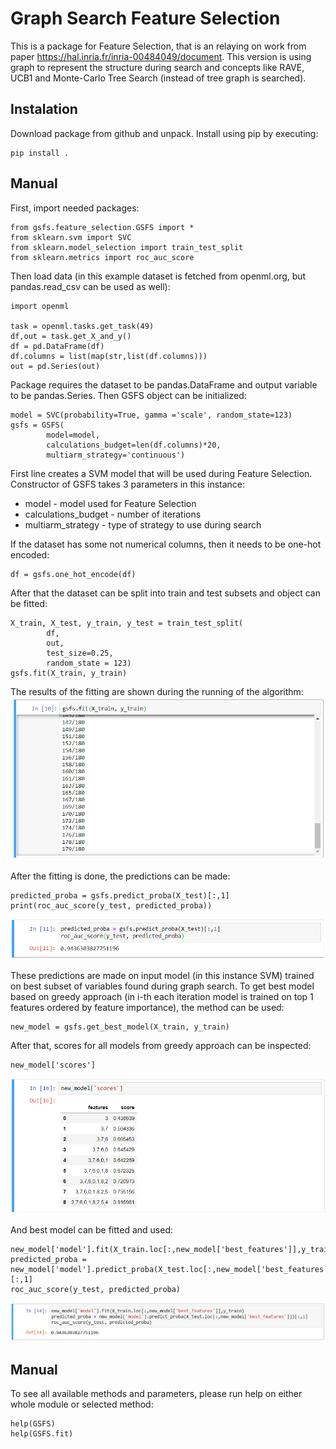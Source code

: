 # Graph Search Feature Selection
This is a package for Feature Selection, that is an relaying on work from paper https://hal.inria.fr/inria-00484049/document. 
This version is using graph to represent the structure during search and concepts like RAVE, UCB1 and Monte-Carlo Tree Search
(instead of tree graph is searched).

## Instalation
Download package from github and unpack.
Install using pip by executing:

```
pip install .
```

## Manual

First, import needed packages:

```
from gsfs.feature_selection.GSFS import *
from sklearn.svm import SVC
from sklearn.model_selection import train_test_split
from sklearn.metrics import roc_auc_score
```

Then load data (in this example dataset is fetched from openml.org, but pandas.read_csv can be used as well):

```
import openml

task = openml.tasks.get_task(49)
df,out = task.get_X_and_y()
df = pd.DataFrame(df)
df.columns = list(map(str,list(df.columns)))
out = pd.Series(out)
```

Package requires the dataset to be pandas.DataFrame and output variable to be pandas.Series. Then GSFS object can be initialized:

```
model = SVC(probability=True, gamma ='scale', random_state=123)
gsfs = GSFS(
        model=model, 
        calculations_budget=len(df.columns)*20,
        multiarm_strategy='continuous')
```

First line creates a SVM model that will be used during Feature Selection. Constructor of GSFS takes 3 parameters in this instance:

* model - model used for Feature Selection
* calculations_budget - number of iterations
* multiarm_strategy - type of strategy to use during search

If the dataset has some not numerical columns, then it needs to be one-hot encoded:
```
df = gsfs.one_hot_encode(df)
```

After that the dataset can be split into train and test subsets and object can be fitted:

```
X_train, X_test, y_train, y_test = train_test_split(
        df, 
        out, 
        test_size=0.25,
        random_state = 123)
gsfs.fit(X_train, y_train)
```

The results of the fitting are shown during the running of the algorithm:
![images/fit-gsfs.PNG](images/fit-gsfs.PNG)

After the fitting is done, the predictions can be made:

```
predicted_proba = gsfs.predict_proba(X_test)[:,1]
print(roc_auc_score(y_test, predicted_proba))
```

![images/predict-gsfs.PNG](images/predict-gsfs.PNG)

These predictions are made on input model (in this instance SVM) trained on best subset of variables found during graph search.
To get best model based on greedy approach (in i-th each iteration model is trained on top 1 features ordered by feature importance), the method can be used:

```
new_model = gsfs.get_best_model(X_train, y_train)
```

After that, scores for all models from greedy approach can be inspected:
```
new_model['scores']
```

![images/bestscores-gsfs.PNG](images/bestscores-gsfs.PNG)

And best model can be fitted and used:

```
new_model['model'].fit(X_train.loc[:,new_model['best_features']],y_train)
predicted_proba = new_model['model'].predict_proba(X_test.loc[:,new_model['best_features']])[:,1]
roc_auc_score(y_test, predicted_proba)
```

![images/newmodelpredict-gsfs.PNG](images/newmodelpredict-gsfs.PNG)

## Manual
To see all available methods and parameters, please run help on either whole module or selected method:

```
help(GSFS)
help(GSFS.fit)
```
